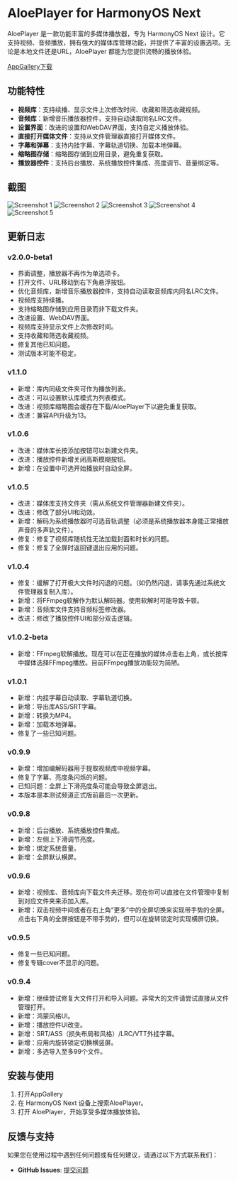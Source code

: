 # AloePlayer for HarmonyOS Next

AloePlayer 是一款功能丰富的多媒体播放器，专为 HarmonyOS Next 设计。它支持视频、音频播放，拥有强大的媒体库管理功能，并提供了丰富的设置选项。无论是本地文件还是URL，AloePlayer 都能为您提供流畅的播放体验。

[AppGallery下载](https://appgallery.huawei.com/app/detail?id=com.aloereed.aloeplayer)

## 功能特性

- **视频库**：支持续播、显示文件上次修改时间、收藏和筛选收藏视频。
- **音频库**：新增音乐播放器控件，支持自动读取同名LRC文件。
- **设置界面**：改进的设置和WebDAV界面，支持自定义播放体验。
- **直接打开媒体文件**：支持从文件管理器直接打开媒体文件。
- **字幕和弹幕**：支持内挂字幕、字幕轨道切换、加载本地弹幕。
- **缩略图存储**：缩略图存储到应用目录，避免重复获取。
- **播放器控件**：支持后台播放、系统播放控件集成、亮度调节、音量绑定等。

## 截图

![Screenshot 1](screenshots/screenshot_1.jpg)
![Screenshot 2](screenshots/screenshot_2.jpg)
![Screenshot 3](screenshots/screenshot_3.jpg)
![Screenshot 4](screenshots/screenshot_4.jpg)
![Screenshot 5](screenshots/screenshot_5.jpg)

## 更新日志

### v2.0.0-beta1
- 界面调整，播放器不再作为单选项卡。
- 打开文件、URL移动到右下角悬浮按钮。
- 优化音频库，新增音乐播放器控件，支持自动读取音频库内同名LRC文件。
- 视频库支持续播。
- 支持缩略图存储到应用目录而非下载文件夹。
- 改进设置、WebDAV界面。
- 视频库支持显示文件上次修改时间。
- 支持收藏和筛选收藏视频。
- 修复其他已知问题。
- 测试版本可能不稳定。

### v1.1.0
- 新增：库内同级文件夹可作为播放列表。
- 改进：可以设置默认库模式为列表模式。
- 改进：视频库缩略图会缓存在下载/AloePlayer下以避免重复获取。
- 改进：兼容API升级为13。

### v1.0.6
- 改进：媒体库长按添加按钮可以新建文件夹。
- 改进：播放控件新增关闭高斯模糊按钮。
- 新增：在设置中可选开始播放时自动全屏。

### v1.0.5
- 改进：媒体库支持文件夹（需从系统文件管理器新建文件夹）。
- 改进：修改了部分UI和动效。
- 新增：解码为系统播放器时可选音轨调整（必须是系统播放器本身能正常播放声音的多声轨文件）。
- 修复：修复了视频库随机性无法加载封面和时长的问题。
- 修复：修复了全屏时返回键退出应用的问题。

### v1.0.4
- 修复：缓解了打开极大文件时闪退的问题。（如仍然闪退，请事先通过系统文件管理器复制入库）。
- 新增：将FFmpeg软解作为默认解码器。使用软解时可能导致卡顿。
- 新增：音频库文件支持音频标签修改器。
- 改进：修改了播放控件UI和部分双击逻辑。

### v1.0.2-beta
- 新增：FFmpeg软解播放。现在可以在正在播放的媒体点击右上角，或长按库中媒体选择FFmpeg播放。目前FFmpeg播放功能较为简陋。

### v1.0.1
- 新增：内挂字幕自动读取、字幕轨道切换。
- 新增：导出库ASS/SRT字幕。
- 新增：转换为MP4。
- 新增：加载本地弹幕。
- 修复了一些已知问题。

### v0.9.9
- 新增：增加编解码器用于提取视频库中视频字幕。
- 修复了字幕、亮度条闪烁的问题。
- 已知问题：全屏上下滑亮度条可能会导致全屏退出。
- 本版本是本测试频道正式版前最后一次更新。

### v0.9.8
- 新增：后台播放、系统播放控件集成。
- 新增：左侧上下滑调节亮度。
- 新增：绑定系统音量。
- 新增：全屏默认横屏。

### v0.9.6
- 新增：视频库、音频库向下载文件夹迁移。现在你可以直接在文件管理中复制到对应文件夹来添加入库。
- 新增：双击视频中间或者在右上角“更多”中的全屏切换来实现带手势的全屏。点击右下角的全屏按钮是不带手势的，但可以在旋转锁定时实现横屏切换。

### v0.9.5
- 修复一些已知问题。
- 修复专辑cover不显示的问题。

### v0.9.4
- 新增：继续尝试修复大文件打开和导入问题。非常大的文件请尝试直接从文件管理打开。
- 新增：鸿蒙风格UI。
- 新增：播放控件UI改变。
- 新增：SRT/ASS（损失布局和风格）/LRC/VTT外挂字幕。
- 新增：应用内旋转锁定切换横竖屏。
- 新增：多选导入至多99个文件。

## 安装与使用

1. 打开AppGallery
2. 在 HarmonyOS Next 设备上搜索AloePlayer。
3. 打开 AloePlayer，开始享受多媒体播放体验。

## 反馈与支持

如果您在使用过程中遇到任何问题或有任何建议，请通过以下方式联系我们：

- **GitHub Issues**: [提交问题](https://github.com/Aloereed/AloePlayer/issues)